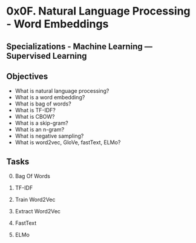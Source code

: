 # 0x0F. Natural Language Processing - Word Embeddings
## Specializations - Machine Learning ― Supervised Learning
## Objectives
* What is natural language processing?
* What is a word embedding?
* What is bag of words?
* What is TF-IDF?
* What is CBOW?
* What is a skip-gram?
* What is an n-gram?
* What is negative sampling?
* What is word2vec, GloVe, fastText, ELMo?

## Tasks
0. Bag Of Words

1. TF-IDF

2. Train Word2Vec

3. Extract Word2Vec

4. FastText

5. ELMo

